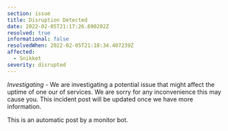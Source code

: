 ```yaml
---
section: issue
title: Disruption Detected
date: 2022-02-05T21:17:26.690202Z
resolved: true
informational: false
resolvedWhen: 2022-02-05T21:18:34.407239Z
affected:
  - Snikket
severity: disrupted
---
```

*Investigating* - We are investigating a potential issue that might affect the uptime of one our of services. We are sorry for any inconvenience this may cause you. This incident post will be updated once we have more information.

This is an automatic post by a monitor bot.
        